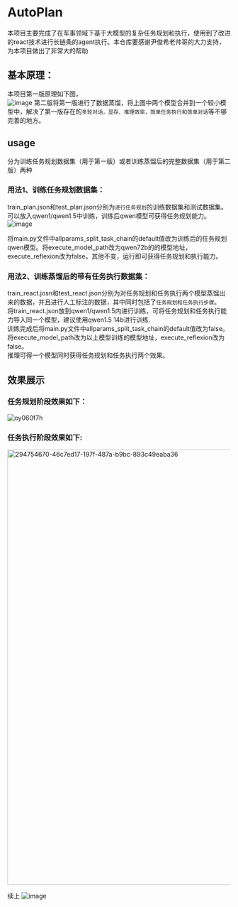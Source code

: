 # AutoPlan
本项目主要完成了在军事领域下基于大模型的复杂任务规划和执行，使用到了改进的react技术进行长链条的agent执行。本仓库要感谢尹俊希老帅哥的大力支持，为本项目做出了非常大的帮助<br>
##  基本原理：<br>
本项目第一版原理如下图，<br>
![image](https://github.com/LDLINGLINGLING/AutoPlan/assets/47373076/e6087bbd-b1cf-49de-a3d2-b84eb24da9fa)
第二版将第一版进行了数据蒸馏，将上图中两个模型合并到一个较小模型中，解决了第一版存在的`多轮对话，显存、推理效率，简单任务执行和简单对话`等不够完善的地方。
## usage
分为训练任务规划数据集（用于第一版）或者训练蒸馏后的完整数据集（用于第二版）两种
###  用法1、训练任务规划数据集：<br>
train_plan.json和test_plan.json分别为`进行任务规划`的训练数据集和测试数据集。可以放入qwen1/qwen1.5中训练，训练后qwen模型可获得任务规划能力。<br>
![image](https://github.com/LDLINGLINGLING/AutoPlan/assets/47373076/5b01b9d4-bf52-4502-b910-c3f8a8851417)

将main.py文件中allparams_split_task_chain的default值改为训练后的任务规划qwen模型。将execute_model_path改为qwen72b的的模型地址，execute_reflexion改为false。其他不变，运行即可获得任务规划和执行能力。<br>

###  用法2、训练蒸馏后的带有任务执行数据集：<br>
train_react.josn和test_react.json分别为对任务规划和任务执行两个模型蒸馏出来的数据，并且进行人工标注的数据，其中同时包括了`任务规划和任务执行步骤`。<br>
将train_react.json放到qwen1/qwen1.5内进行训练，可将任务规划和任务执行能力导入同一个模型，建议使用qwen1.5 14b进行训练.<br>
训练完成后将main.py文件中allparams_split_task_chain的default值改为false。将execute_model_path改为以上模型训练的模型地址，execute_reflexion改为false。<br>
推理可得一个模型同时获得任务规划和任务执行两个效果。
## 效果展示
###   任务规划阶段效果如下：
![oy060f7h](https://github.com/LDLINGLINGLING/AutoPlan/assets/47373076/d4faf07c-2979-4cec-a21a-8cbe3442386c)

###   任务执行阶段效果如下:
<img width="981" alt="294754670-46c7ed17-197f-487a-b9bc-893c49eaba36" src="https://github.com/LDLINGLINGLING/AutoPlan/assets/47373076/389d22fe-e1e5-4595-8de9-d0683524bd93">


续上
![image](https://github.com/LDLINGLINGLING/AutoPlan/assets/47373076/6f2b1dcc-4572-425a-8e7b-04a8a73e363e)



